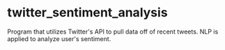 # twitter_sentiment_analysis
Program that utilizes Twitter's API to pull data off of recent tweets. NLP is applied to analyze user's sentiment.
